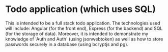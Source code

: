 # Todo application (which uses SQL)
This is intended to be a full stack todo application. The technologies used will include: Angular (for the front end), Express (for the backend) and SQL (for the storage of data). Moreover, it is intended to demonstrate my knowledge of 'Auth and Auth' (using jsonwebtoken) as well as how to store passwords securely in a database (using bcryptjs and pg).
